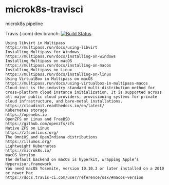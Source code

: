 # microk8s-travisci
microk8s pipeline

Travis (.com) dev branch:
[![Build Status](https://travis-ci.com/githubfoam/minikube-travisci.svg?branch=dev)](https://travis-ci.com/githubfoam/minikube-travisci)  


~~~~
Using libvirt in Multipass
https://multipass.run/docs/using-libvirt
Installing Multipass for Windows
https://multipass.run/docs/installing-on-windows
Installing Multipass on macOS
https://multipass.run/docs/installing-on-macos
Installing Multipass on Linux
https://multipass.run/docs/installing-on-linux
Using VirtualBox in Multipass on macOS
https://multipass.run/docs/using-virtualbox-in-multipass-macos
Cloud-init is the industry standard multi-distribution method for cross-platform cloud instance initialization. It is supported across all major public cloud providers, provisioning systems for private cloud infrastructure, and bare-metal installations.
https://cloudinit.readthedocs.io/en/latest/
Kubernetes storage
https://openebs.io
OpenZFS on Linux and FreeBSD
https://github.com/openzfs/zfs
Native ZFS on Linux
https://zfsonlinux.org/
The OmniOS and OpenIndiana distributions
https://illumos.org/
Lightweight Kubernetes
https://microk8s.io/
macOS Version
The default backend on macOS is hyperkit, wrapping Apple’s Hypervisor.framework
You need macOS Yosemite, version 10.10.3 or later installed on a 2010 or newer Mac
https://docs.travis-ci.com/user/reference/osx/#macos-version
~~~~

